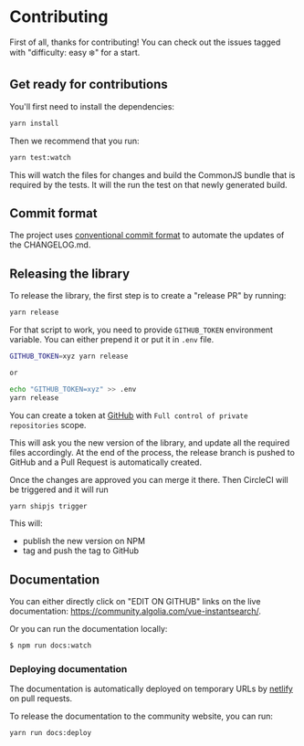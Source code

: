 # Contributing

First of all, thanks for contributing! You can check out the issues tagged with "difficulty: easy ❄️" for a start.

## Get ready for contributions

You'll first need to install the dependencies:

```sh
yarn install
```

Then we recommend that you run:

```sh
yarn test:watch
```

This will watch the files for changes and build the CommonJS bundle that is required by the tests.
It will the run the test on that newly generated build.

## Commit format

The project uses [conventional commit format](https://github.com/angular/angular.js/blob/master/CONTRIBUTING.md) to automate the updates of the CHANGELOG.md.

## Releasing the library

To release the library, the first step is to create a "release PR" by running:

```bash
yarn release
```

For that script to work, you need to provide `GITHUB_TOKEN` environment variable. You can either prepend it or put it in `.env` file.

```bash
GITHUB_TOKEN=xyz yarn release

or

echo "GITHUB_TOKEN=xyz" >> .env
yarn release
```

You can create a token at [GitHub](https://github.com/settings/tokens/new) with `Full control of private repositories` scope.

This will ask you the new version of the library, and update all the required files accordingly.
At the end of the process, the release branch is pushed to GitHub and a Pull Request is automatically created.

Once the changes are approved you can merge it there. Then CircleCI will be triggered and it will run

```bash
yarn shipjs trigger
```

This will:

- publish the new version on NPM
- tag and push the tag to GitHub

## Documentation

You can either directly click on "EDIT ON GITHUB" links on the live documentation: https://community.algolia.com/vue-instantsearch/.

Or you can run the documentation locally:

```sh
$ npm run docs:watch
```

### Deploying documentation

The documentation is automatically deployed on temporary URLs by [netlify](https://www.netlify.com/) on pull requests.

To release the documentation to the community website, you can run:

```bash
yarn run docs:deploy
```
